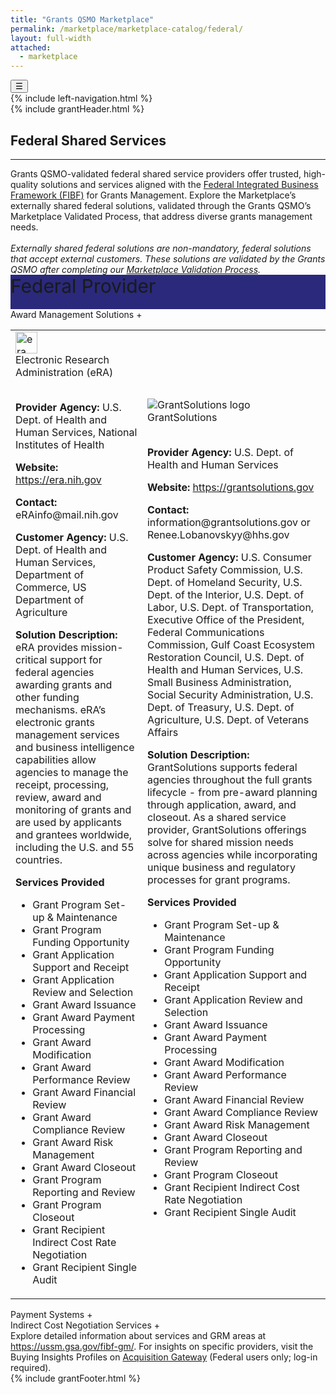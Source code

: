 ```yaml
---
title: "Grants QSMO Marketplace"
permalink: /marketplace/marketplace-catalog/federal/
layout: full-width
attached:
  - marketplace
---
```


<div class="grid-container" id="federal">
<button class="menu-toggle" onclick="toggleSidebar()">☰</button>
  <div id="esgms-header" class="grid-row">
    {% include left-navigation.html %}
    <div class="column-left desktop:grid-col-9">
      {% include grantHeader.html %}
     <div class="home-content">
       <h2 class="federal-shared-title">Federal Shared Services</h2>
<hr>
  <div class="federal-shared-description">
    Grants QSMO-validated federal shared service providers offer trusted, high-quality solutions and services aligned with the
    <a href="https://ussm.gsa.gov/fibf-gm/">Federal Integrated Business Framework (FIBF)</a> for Grants Management. Explore the Marketplace’s externally shared federal solutions, validated through the Grants QSMO’s Marketplace Validated Process, that address diverse grants management needs.
    <br><br>
    <em>Externally shared federal solutions are non-mandatory, federal solutions that accept external customers. These solutions are validated by the Grants QSMO after completing our
      <a href="#">Marketplace Validation Process</a>.
    </em>
  </div>
<div class="federal-accordion-header" style="
    height: 55px;
    background: #2a297b;
    font-size: 30px;
">Federal Provider
    </div>
   <!--Accordion 1-->
  <div class="federal-accordion">
    <div class="federal-accordion-header" onclick="toggleFederalAccordion(this)">
      Award Management Solutions
      <span class="federal-toggle-icon">+</span>
    </div>
    <div class="federal-accordion-content">
      <table class="federal-accordion-table">
        <tr>
          <td class="federal-agency-details">
            <div class="federal-agency-title"><div><img src="{{site.baseurl}}/assets/images/era-logo-lg.webp" alt="era logo" style="width:35px;"></div>Electronic Research Administration (eRA)</div><br>
            <p><strong>Provider Agency:</strong> U.S. Dept. of Health and Human Services, National Institutes of Health</p>
            <p><strong>Website:</strong> <a href="https://era.nih.gov" target="_blank">https://era.nih.gov</a></p>
            <p><strong>Contact:</strong> eRAinfo@mail.nih.gov</p>
            <p><strong>Customer Agency:</strong> U.S. Dept. of Health and Human Services, Department of Commerce, US Department of Agriculture</p>
            <p><strong>Solution Description:</strong> eRA provides mission-critical support for federal agencies awarding grants and other funding mechanisms. eRA’s electronic grants management services and business intelligence capabilities allow agencies to manage the receipt, processing, review, award and monitoring of grants and are used by applicants and grantees worldwide, including the U.S. and 55 countries.</p>
            <p><strong>Services Provided</strong></p>
             <ul class="federal-services-list">
              <li>Grant Program Set-up & Maintenance</li>
              <li>Grant Program Funding Opportunity</li>
              <li>Grant Application Support and Receipt</li>
              <li>Grant Application Review and Selection</li>
              <li>Grant Award Issuance</li>
              <li>Grant Award Payment Processing</li>
              <li>Grant Award Modification</li>
              <li>Grant Award Performance Review</li>
              <li>Grant Award Financial Review</li>
              <li>Grant Award Compliance Review</li>
              <li>Grant Award Risk Management</li>
              <li>Grant Award Closeout</li>
              <li>Grant Program Reporting and Review</li>
              <li>Grant Program Closeout</li>
              <li>Grant Recipient Indirect Cost Rate Negotiation</li>
              <li>Grant Recipient Single Audit</li>
            </ul>
          </td>
          <td class="federal-agency-details">
            <div class="federal-agency-title"><div><img class="agency-logo" alt="GrantSolutions logo" src="{{site.baseurl}}/assets/images/GrantSolutions_LogoMark.webp"></div>GrantSolutions</div><br>
            <p><strong>Provider Agency:</strong> U.S. Dept. of Health and Human Services</p>
            <p><strong>Website:</strong> <a href="https://grantsolutions.gov" target="_blank"> https://grantsolutions.gov </a></p>
            <p><strong>Contact:</strong> information@grantsolutions.gov or Renee.Lobanovskyy@hhs.gov</p>
            <p><strong>Customer Agency:</strong>  U.S. Consumer Product Safety Commission, U.S. Dept. of Homeland Security, U.S. Dept. of the Interior, U.S. Dept. of Labor, U.S. Dept. of Transportation, Executive Office of the President, Federal Communications Commission, Gulf Coast Ecosystem Restoration Council, U.S. Dept. of Health and Human Services, U.S. Small Business Administration, Social Security Administration, U.S. Dept. of Treasury, U.S. Dept. of Agriculture, U.S. Dept. of Veterans Affairs
</p>
            <p><strong>Solution Description:</strong>  GrantSolutions supports federal agencies throughout the full grants lifecycle - from pre-award planning through application, award, and closeout. As a shared service provider, GrantSolutions offerings solve for shared mission needs across agencies while incorporating unique business and regulatory processes for grant programs.
</p>
               <p><strong>Services Provided</strong></p>
               <ul class="federal-services-list">
              <li>Grant Program Set-up & Maintenance</li>
              <li>Grant Program Funding Opportunity</li>
              <li>Grant Application Support and Receipt</li>
              <li>Grant Application Review and Selection</li>
              <li>Grant Award Issuance</li>
              <li>Grant Award Payment Processing</li>
              <li>Grant Award Modification</li>
              <li>Grant Award Performance Review</li>
              <li>Grant Award Financial Review</li>
              <li>Grant Award Compliance Review</li>
              <li>Grant Award Risk Management</li>
              <li>Grant Award Closeout</li>
              <li>Grant Program Reporting and Review</li>
              <li>Grant Program Closeout</li>
              <li>Grant Recipient Indirect Cost Rate Negotiation</li>
              <li>Grant Recipient Single Audit</li>
            </ul>
          </td>
        </tr>
      </table>
    </div>
  </div>
  <!-- Accordion 2 -->
  <div class="federal-accordion">
    <div class="federal-accordion-header" onclick="toggleFederalAccordion(this)">
      Payment Systems
      <span class="federal-toggle-icon">+</span>
    </div>
    <div class="federal-accordion-content" style="display:none">
      <table class="federal-accordion-table">
        <tr>
          <td class="federal-agency-details">
            <div class="federal-agency-title"><img class="agency-logo" alt="Automated Standard Application for Payments (ASAP) logo" src="{{site.baseurl}}/assets/images/asap-logo.svg">Automated Standard Application for Products</div><br>
            <p><strong>Provider Agency:</strong> U.S. Dept. of Treasury</p>
            <p><strong>Website:</strong> <a href="https://fiscal/treasury.gov/asap " target="_blank"> https://fiscal/treasury.gov/asap </a></p>
            <p><strong>Contact:</strong>asaphelpdesk@fiscal.treasury.gov</p>
            <p><strong>Customer Agency:</strong>U.S. Dept. of Homeland Security, U.S. Dept. of Commerce, U.S. Dept. of Energy, U.S. Dept. of the Interior, U.S. Dept. of Justice, U.S. Environmental Protection Agency, Gulf Coast Ecosystem Restoration Council, U.S. Nuclear Regulatory Commission, Social Security Administration, U.S. Dept. of Treasury, U.S. Dept. of Agriculture</p>
            <p><strong>Solution Description:</strong>The Automated Standard Application for Payments (ASAP) is a completely electronic system that federal agencies use to quickly and securely transfer money to recipient organizations.</p>
            <p><strong>Services Provided</strong></p>
           <ul class="federal-services-list">
              <li>Grant Award Inssurance</li>
              <li>Grant Award Payment Processing</li>
              <li>Grant Award Financial Review </li>
              <li>Grant Award Closeout</li>
              <li>Grant Program Reporting and Reveiw</li>
            </ul>
          </td>
          <td>
            <div class="federal-agency-title"><img class="agency-logo" alt="PMS logo" src="{{site.baseurl}}/assets/images/PSC.webp">Payment Management System</div><br>
            <p><strong>Provider Agency:</strong> U.S. Dept. of Health and Human Services, Program Support Center
</p>
            <p><strong>Website:</strong> <a href="https://pms.psc.gov" target="_blank">https://pms.psc.gov</a></p>
            <p><strong>Contact:</strong>PMSSupport@psc.hhs.gov</p>
            <p><strong>Customer Agency:</strong>AmeriCorps, U.S. Dept. of Homeland Security, U.S. Dept. of Defense, U.S. Dept. of Labor, Executive Office of the President, Federal Communications Commission, U.S. Dept. of Health and Human Services, Inter-American Foundation, National Aeronautics and Space Administration, U.S. Small Business Association, U.S. Dept. of State, U.S. Dept. of Treasury, U.S. Agency for International Development, U.S. Dept. of Agriculture, U.S. Dept. of Veterans Affairs
</p>
            <p><strong>Solution Description:</strong> The Program Support Center’s Payment Management System (PMS) is a secure, online grants payment platform which provides awarding agency and grant recipient customers with efficient grant and grant-like payments, cash management, and personal grant accounting support services.
</p>
           <p><strong>Services Provided</strong></p>
           <ul class="federal-services-list">
               <li>Grant Award Inssurance</li>
              <li>Grant Award Payment Processing</li>
              <li>Grant Award Financial Review </li>
              <li>Grant Award Closeout</li>
              <li>Grant Program Reporting and Reveiw</li>
            </ul>
          </td>
        </tr>
      </table>
    </div>
  </div>

  <!-- Accordion 3-->
  <div class="federal-accordion">
    <div class="federal-accordion-header" onclick="toggleFederalAccordion(this)">
      Indirect Cost Negotiation Services
      <span class="federal-toggle-icon">+</span>
    </div>
    <div class="federal-accordion-content" style="display:none">
      <table class="federal-accordion-table">
        <tr>
          <td class="federal-agency-details">
            <div class="federal-agency-title"><img class="agency-logo" alt="Interior Business Center logo" src="{{site.baseurl}}/assets/images/IBC.webp">Interior Business Center, Indirect Cost Rate Negotiation Service</div><br>
            <p><strong>Provider Agency:</strong> U.S. Dept. of the Interior</p>
            <p><strong>Website:</strong> <a href=" https://ibc.doi.gov/ICS/indirect-cost " target="_blank"> https://ibc.doi.gov/ICS/indirect-cost </a></p>
            <p><strong>Contact:</strong>https://ibc.doi.gov/ICS/contact-us or craig_wills@ibc.doi.gov</p>
            <p><strong>Customer Agency:</strong> Need updated list</p>
            <p><strong>Solution Description:</strong> The Interior Business Center (IBC) is a federal shared services provider that operates under a fee-for-service, full cost recovery business model, offering indirect cost rate negotiation services.</p>
             <p><strong>Services Provided</strong></p>
          <ul class="federal-services-list">
              <li>Grant Recipient Indirect Cost Rate Negotiation</li>
            </ul> 
          </td>
          <td>
            <div class="federal-agency-title"><img class="agency-logo" alt="PSC logo" src="{{site.baseurl}}/assets/images/PSC.webp">Program Support Center Cost Allocation Services, Indirect Cost Rate Negotiation Service</div><br>
            <p><strong>Provider Agency:</strong>U.S. Dept. of the Interior</p>
            <p><strong>Website:</strong> <a href="https://www.hhs.gov/about/agencies/asa/psc/indirect-cost-negotiations/index.html  " target="_blank">https://www.hhs.gov/about/agencies/asa/psc/indirect-cost-negotiations/index.html </a></p>
            <p><strong>Contact:</strong>CAS-Bethesda@psc.hhs.gov</p>
            <p><strong>Customer Agency:</strong> Need updated list</p>
            <p><strong>Solution Description:</strong> Program Support Center’s (PSC) Cost Allocation Services (CAS) is responsible for reviewing and negotiating facility and administrative (indirect) cost rates, fringe benefit rates, special rates as determined to be appropriate, research patient care rates, statewide cost allocation plans and public assistance cost allocation plans, resolving audits, and technical assistance.
</p>
<p><strong>Services Provided</strong></p>
         <ul class="federal-services-list">
              <li>Grant Recipient Indirect Cost Rate Negotiation</li>
            </ul>
          </td>
        </tr>
      </table>
    </div>
  </div>

  <div class="federal-shared-footer">
    Explore detailed information about services and GRM areas at
    <a href="https://ussm.gsa.gov/fibf-gm/">https://ussm.gsa.gov/fibf-gm/</a>. For insights on specific providers, visit the Buying Insights Profiles on
    <a href="#">Acquisition Gateway</a> (Federal users only; log-in required).
  </div>
  <script>
    function toggleFederalAccordion(header) {
      const content = header.nextElementSibling;
      const icon = header.querySelector('.federal-toggle-icon');
      const isOpen = content.style.display === "block";
      content.style.display = isOpen ? "none" : "block";
      icon.textContent = isOpen ? "+" : "–";
    }
  </script>
  </div>
      {% include grantFooter.html %}
  </div>
  </div>
</div>
